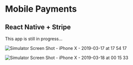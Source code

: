 # Mobile Payments

## React Native + Stripe

This app is still in progress...

![Simulator Screen Shot - iPhone X - 2019-03-17 at 17 54 17](https://user-images.githubusercontent.com/14052885/54488352-f1f38800-48f4-11e9-9a8a-e3e191c2ec39.png)

![Simulator Screen Shot - iPhone X - 2019-03-18 at 00 15 33](https://user-images.githubusercontent.com/14052885/54499259-c2c82f80-4963-11e9-99d0-94d097f8657a.png)
